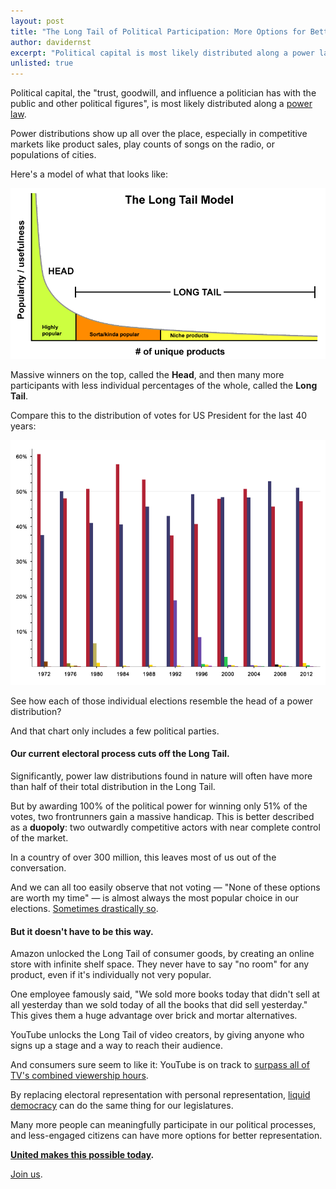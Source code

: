 ```yaml
---
layout: post
title: "The Long Tail of Political Participation: More Options for Better Representation"
author: davidernst
excerpt: "Political capital is most likely distributed along a power law. But our current electoral process cuts off the Long Tail, leaving so many people out. It doesn't have to be this way."
unlisted: true
---
```


Political capital, the "trust, goodwill, and influence a politician has with the public and other political figures", is most likely distributed along a [power law](https://en.wikipedia.org/wiki/Power_law).

Power distributions show up all over the place, especially in competitive markets like product sales, play counts of songs on the radio, or populations of cities.

Here's a model of what that looks like:

![](/assets/article_images/2017-12-06-the-long-tail-of-political-participation/LongTail.png)

Massive winners on the top, called the **Head**, and then many more participants with less individual percentages of the whole, called the **Long Tail**.

Compare this to the distribution of votes for US President for the last 40 years:

[![](/assets/article_images/2017-12-06-the-long-tail-of-political-participation/United_States_presidential_election_results_bar_graph_Expanded.png)](https://commons.wikimedia.org/wiki/File:United_States_presidential_election_results_bar_graph_(Expanded).png)

See how each of those individual elections resemble the head of a power distribution?

And that chart only includes a few political parties.

#### Our current electoral process cuts off the Long Tail.

Significantly, power law distributions found in nature will often have more than half of their total distribution in the Long Tail.

But by awarding 100% of the political power for winning only 51% of the votes, two frontrunners gain a massive handicap. This is better described as a **duopoly**: two outwardly competitive actors with near complete control of the market.

In a country of over 300 million, this leaves most of us out of the conversation.

And we can all too easily observe that not voting — "None of these options are worth my time" — is almost always the most popular choice in our elections. [Sometimes drastically so](https://www.citylab.com/equity/2016/11/in-the-us-almost-no-one-votes-in-local-elections/505766/).

#### But it doesn't have to be this way.

Amazon unlocked the Long Tail of consumer goods, by creating an online store with infinite shelf space. They never have to say "no room" for any product, even if it's individually not very popular.

One employee famously said, "We sold more books today that didn't sell at all yesterday than we sold today of all the books that did sell yesterday." This gives them a huge advantage over brick and mortar alternatives.

YouTube unlocks the Long Tail of video creators, by giving anyone who signs up a stage and a way to reach their audience.

And consumers sure seem to like it: YouTube is on track to [surpass all of TV's combined viewership hours](https://www.wsj.com/articles/youtube-tops-1-billion-hours-of-video-a-day-on-pace-to-eclipse-tv-1488220851?mod=e2fb).

By replacing electoral representation with personal representation, [liquid democracy](/2016/09/21/what-is-liquid-democracy/) can do the same thing for our legislatures.

Many more people can meaningfully participate in our political processes, and less-engaged citizens can have more options for better representation.

**[United makes this possible today](/2017/11/06/announcing-united-vote/).**

[Join us](https://united.vote/join).
